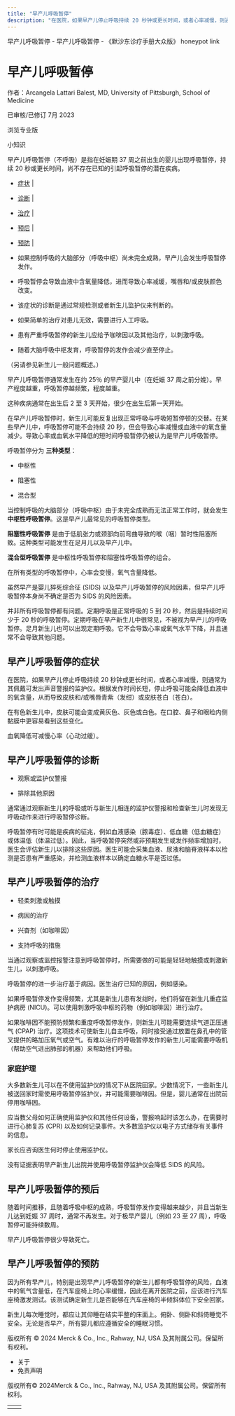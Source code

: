 ```yaml
---
title: "早产儿呼吸暂停"
description: "在医院，如果早产儿停止呼吸持续 20 秒钟或更长时间，或者心率减慢，则通常为其佩戴可发出声音警报的监护仪。根据发作时间长短，停止呼吸可能会降低血液中的氧含量，从而导致皮肤和/或嘴唇青紫（发绀）或皮肤苍白（苍白）。"
---
```


﻿早产儿呼吸暂停 \- 早产儿呼吸暂停 \- 《默沙东诊疗手册大众版》 honeypot link

# 早产儿呼吸暂停

作者：Arcangela Lattari Balest, MD, University of Pittsburgh, School of Medicine

已审核/已修订 7月 2023

浏览专业版

小知识

早产儿呼吸暂停（不呼吸）是指在妊娠期 37 周之前出生的婴儿出现呼吸暂停，持续 20 秒或更长时间，尚不存在已知的引起呼吸暂停的潜在疾病。

- [症状](#症状_v814753_zh) \|
- [诊断](#诊断_v37991108_zh) \|
- [治疗](#治疗_v814758_zh) \|
- [预后](#预后_v37991120_zh) \|
- [预防](#预防_v82327981_zh) \|

- 如果控制呼吸的大脑部分（呼吸中枢）尚未完全成熟，早产儿会发生呼吸暂停发作。

- 呼吸暂停会导致血液中含氧量降低，进而导致心率减缓，嘴唇和/或皮肤颜色改变。

- 该症状的诊断是通过常规检测或者新生儿监护仪来判断的。

- 如果简单的治疗对患儿无效，需要进行人工呼吸。

- 患有严重呼吸暂停的新生儿应给予咖啡因以及其他治疗，以刺激呼吸。

- 随着大脑呼吸中枢发育，呼吸暂停的发作会减少直至停止。


（另请参见新生儿一般问题概述。）

早产儿呼吸暂停通常发生在约 25％ 的早产婴儿中（在妊娠 37 周之前分娩）。早产程度越重，呼吸暂停越频繁，程度越重。

这种疾病通常在出生后 2 至 3 天开始，很少在出生后第一天开始。

在早产儿呼吸暂停时，新生儿可能反复出现正常呼吸与呼吸短暂停顿的交替。在某些早产儿中，呼吸暂停可能不会持续 20 秒，但会导致心率减慢或血液中的氧含量减少。导致心率或血氧水平降低的短时间呼吸暂停仍被认为是早产儿呼吸暂停。

呼吸暂停分为 **三种类型**：

- 中枢性

- 阻塞性

- 混合型


当控制呼吸的大脑部分（呼吸中枢）由于未完全成熟而无法正常工作时，就会发生 **中枢性呼吸暂停**。这是早产儿最常见的呼吸暂停类型。

**阻塞性呼吸暂停** 是由于低肌张力或颈部向前弯曲导致的喉（咽）暂时性阻塞所致。这种类型可能发生在足月儿以及早产儿中。

**混合型呼吸暂停** 是中枢性呼吸暂停和阻塞性呼吸暂停的组合。

在所有类型的呼吸暂停中，心率会变慢，氧气含量降低。

虽然早产是婴儿猝死综合征 (SIDS) 以及早产儿呼吸暂停的风险因素，但早产儿呼吸暂停本身尚不确定是否为 SIDS 的风险因素。

并非所有呼吸暂停都有问题。定期呼吸是正常呼吸的 5 到 20 秒，然后是持续时间少于 20 秒的呼吸暂停。定期呼吸在早产新生儿中很常见，不被视为早产儿的呼吸暂停。足月新生儿也可以出现定期呼吸。它不会导致心率或氧气水平下降，并且通常不会导致其他问题。

## 早产儿呼吸暂停的症状

在医院，如果早产儿停止呼吸持续 20 秒钟或更长时间，或者心率减慢，则通常为其佩戴可发出声音警报的监护仪。根据发作时间长短，停止呼吸可能会降低血液中的氧含量，从而导致皮肤和/或嘴唇青紫（发绀）或皮肤苍白（苍白）。

在有色新生儿中，皮肤可能会变成黄灰色、灰色或白色。在口腔、鼻子和眼睑内侧黏膜中更容易看到这些变化。

血氧降低可减慢心率（心动过缓）。

## 早产儿呼吸暂停的诊断

- 观察或监护仪警报

- 排除其他原因


通常通过观察新生儿的呼吸或听与新生儿相连的监护仪警报和检查新生儿时发现无呼吸动作来进行呼吸暂停诊断。

呼吸暂停有时可能是疾病的征兆，例如血液感染（脓毒症）、低血糖（低血糖症）或体温低（体温过低）。因此，当呼吸暂停突然或非预期发生或发作频率增加时，医生会评估新生儿以排除这些原因。医生可能会采集血液、尿液和脑脊液样本以检测是否患有严重感染，并检测血液样本以确定血糖水平是否过低。

## 早产儿呼吸暂停的治疗

- 轻柔刺激或触摸

- 病因的治疗

- 兴奋剂（如咖啡因）

- 支持呼吸的措施


当通过观察或监控报警注意到呼吸暂停时，所需要做的可能是轻轻地触摸或刺激新生儿，以刺激呼吸。

呼吸暂停的进一步治疗基于病因。医生治疗已知的原因，例如感染。

如果呼吸暂停发作变得频繁，尤其是新生儿患有发绀时，他们将留在新生儿重症监护病房 (NICU)。可以使用刺激呼吸中枢的药物（例如咖啡因）进行治疗。

如果咖啡因不能预防频繁和重度呼吸暂停发作，则新生儿可能需要连续气道正压通气 (CPAP) 治疗。这项技术可使新生儿自主呼吸，同时接受通过放置在鼻孔中的管叉提供的略加压氧气或空气。有难以治疗的呼吸暂停发作的新生儿可能需要呼吸机（帮助空气进出肺部的机器）来帮助他们呼吸。

### 家庭护理

大多数新生儿可以在不使用监护仪的情况下从医院回家。少数情况下，一些新生儿被送回家时需使用呼吸暂停监护仪，并可能需要咖啡因。但是，婴儿通常在出院前停用咖啡因。

应当教父母如何正确使用监护仪和其他任何设备，警报响起时该怎么办，在需要时进行心肺复苏 (CPR) 以及如何记录事件。大多数监护仪以电子方式储存有关事件的信息。

家长应咨询医生何时停止使用监护仪。

没有证据表明早产新生儿出院并使用呼吸暂停监护仪会降低 SIDS 的风险。

## 早产儿呼吸暂停的预后

随着时间推移，且随着呼吸中枢的成熟，呼吸暂停发作变得越来越少，并且当新生儿达到妊娠 37 周时，通常不再发生。对于极早产婴儿（例如 23 至 27 周），呼吸暂停可能持续数周。

早产儿呼吸暂停很少导致死亡。

## 早产儿呼吸暂停的预防

因为所有早产儿，特别是出现早产儿呼吸暂停的新生儿都有呼吸暂停的风险，血液中的氧气含量低，在汽车座椅上时心率缓慢，因此在离开医院之前，应该进行汽车座椅激发测试。该测试确定新生儿是否能够在汽车座椅的半倾斜体位下安全回家。

新生儿每次睡觉时，都应让其仰睡在结实平整的床面上。俯卧、侧卧和斜倚睡觉不安全。无论是否早产，所有婴儿都应遵循安全的睡眠习惯。



版权所有 © 2024
Merck & Co., Inc., Rahway, NJ, USA 及其附属公司。保留所有权利。

- 关于
- 免责声明

版权所有© 2024Merck & Co., Inc., Rahway, NJ, USA 及其附属公司。保留所有权利。

|     |     |
| --- | --- |
|  |  |